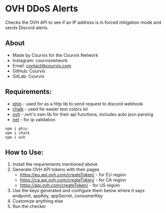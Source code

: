 # OVH DDoS Alerts
Checks the OVH API to see if an IP address is in forced mitigation mode and sends Discord alerts.

## About
- Made by Courvix for the Courvix Network
- Instagram: courvixnetwork
- Email: contact@courvix.com    
- GitHub: Courvix
- GitLab: Courvix

## Requirements:
- [phin](https://www.npmjs.com/package/phin) - used for as a http lib to send request to discord webhook
- [chalk](https://www.npmjs.com/package/chalk) - used for easier text colors lol
- [ovh](https://www.npmjs.com/package/ovh) - ovh's own lib for their api functions, includes auto json parsing
- [net](https://nodejs.org/api/net.html#net_net) - for ip validation

```
npm i phin
npm i chalk
npm i ovh
```

## How to Use:

1. Install the requirements mentioned above
2. Generate OVH API tokens with their pages
   - https://eu.api.ovh.com/createToken/ - for EU region
   - https://ca.api.ovh.com/createToken/ - for CA region
   - https://api.ovh.com/createToken/ - for US region
3. Use the keys generated and configure them below where it says endpoint, appKey, appSecret, consumerKey
4. Customize anything else
5. Run the checker
